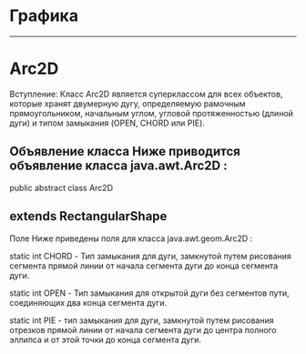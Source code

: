 # Графика
-------------------------------------
# Arc2D

Вступление:
Класс Arc2D является суперклассом для всех объектов, которые хранят двумерную дугу, определяемую рамочным прямоугольником, начальным углом, угловой протяженностью (длиной дуги) и типом замыкания (OPEN, CHORD или PIE).

Объявление класса
Ниже приводится объявление класса java.awt.Arc2D :
------------------------

public abstract class Arc2D

   extends RectangularShape
----------------------------
Поле
Ниже приведены поля для класса java.awt.geom.Arc2D :

static int CHORD - Тип замыкания для дуги, замкнутой путем рисования сегмента прямой линии от начала сегмента дуги до конца сегмента дуги.

static int OPEN - Тип замыкания для открытой дуги без сегментов пути, соединяющих два конца сегмента дуги.

static int PIE - тип замыкания для дуги, замкнутой путем рисования отрезков прямой линии от начала сегмента дуги до центра полного эллипса и от этой точки до конца сегмента дуги.
